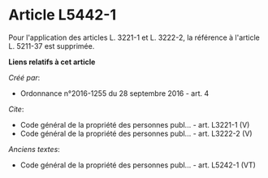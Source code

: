 # Article L5442-1

Pour l'application des articles L. 3221-1 et L. 3222-2, la référence à l'article L. 5211-37 est supprimée.

**Liens relatifs à cet article**

_Créé par_:

  - Ordonnance n°2016-1255 du 28 septembre 2016 - art. 4

_Cite_:

  - Code général de la propriété des personnes publ... - art. L3221-1 (V)
  - Code général de la propriété des personnes publ... - art. L3222-2 (V)

_Anciens textes_:

  - Code général de la propriété des personnes publ... - art. L5242-1 (VT)
